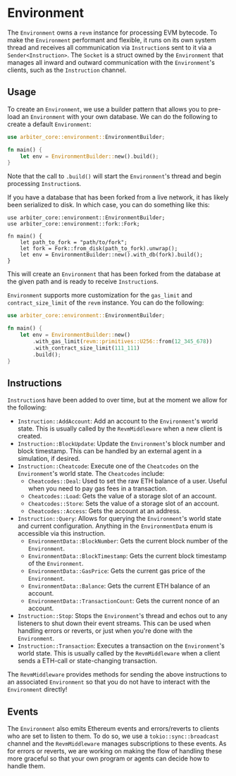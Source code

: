 # Environment
The `Environment` owns a `revm` instance for processing EVM bytecode.
To make the `Environment` performant and flexible, it runs on its own system thread and receives all communication via `Instruction`s sent to it via a `Sender<Instruction>`.
The `Socket` is a struct owned by the `Environment` that manages all inward and outward communication with the `Environment`'s clients, such as the `Instruction` channel.

## Usage
To create an `Environment`, we use a builder pattern that allows you to pre-load an `Environment` with your own database.
We can do the following to create a default `Environment`:
```rust
use arbiter_core::environment::EnvironmentBuilder;

fn main() {
    let env = EnvironmentBuilder::new().build();
}
```
Note that the call to `.build()` will start the `Environment`'s thread and begin processing `Instruction`s.

If you have a database that has been forked from a live network, it has likely been serialized to disk.
In which case, you can do something like this:
```rust, ignore
use arbiter_core::environment::EnvironmentBuilder;
use arbiter_core::environment::fork::Fork;

fn main() {
    let path_to_fork = "path/to/fork";
    let fork = Fork::from_disk(path_to_fork).unwrap();
    let env = EnvironmentBuilder::new().with_db(fork).build();
}
```
This will create an `Environment` that has been forked from the database at the given path and is ready to receive `Instruction`s.

`Environment` supports more customization for the `gas_limit` and `contract_size_limit` of the `revm` instance. 
You can do the following:
```rust
use arbiter_core::environment::EnvironmentBuilder;

fn main() {
    let env = EnvironmentBuilder::new()
        .with_gas_limit(revm::primitives::U256::from(12_345_678))
        .with_contract_size_limit(111_111)
        .build();
}
```

## Instructions
`Instruction`s have been added to over time, but at the moment we allow for the following:
- `Instruction::AddAccount`: Add an account to the `Environment`'s world state. This is usually called by the `RevmMiddleware` when a new client is created.
- `Instruction::BlockUpdate`: Update the `Environment`'s block number and block timestamp. This can be handled by an external agent in a simulation, if desired.
- `Instruction::Cheatcode`: Execute one of the `Cheatcodes` on the `Environment`'s world state. 
The `Cheatcodes` include:
    - `Cheatcodes::Deal`: Used to set the raw ETH balance of a user. Useful when you need to pay gas fees in a transaction.
    - `Cheatcodes::Load`: Gets the value of a storage slot of an account. 
    - `Cheatcodes::Store`: Sets the value of a storage slot of an account.
    - `Cheatcodes::Access`: Gets the account at an address.
- `Instruction::Query`: Allows for querying the `Environment`'s world state and current configuration. Anything in the `EnvironmentData` enum is accessible via this instruction.
    - `EnvironmentData::BlockNumber`: Gets the current block number of the `Environment`.
    - `EnvironmentData::BlockTimestamp`: Gets the current block timestamp of the `Environment`.
    - `EnvironmentData::GasPrice`: Gets the current gas price of the `Environment`.
    - `EnvironmentData::Balance`: Gets the current ETH balance of an account.
    - `EnvironmentData::TransactionCount`: Gets the current nonce of an account.
- `Instruction::Stop`: Stops the `Environment`'s thread and echos out to any listeners to shut down their event streams. This can be used when handling errors or reverts, or just when you're done with the `Environment`.
- `Instruction::Transaction`: Executes a transaction on the `Environment`'s world state. This is usually called by the `RevmMiddleware` when a client sends a ETH-call or state-changing transaction.

The `RevmMiddleware` provides methods for sending the above instructions to an associated `Environment` so that you do not have to interact with the `Environment` directly!

## Events
The `Environment` also emits Ethereum events and errors/reverts to clients who are set to listen to them. 
To do so, we use a `tokio::sync::broadcast` channel and the `RevmMiddleware` manages subscriptions to these events.
As for errors or reverts, we are working on making the flow of handling these more graceful so that your own program or agents can decide how to handle them.